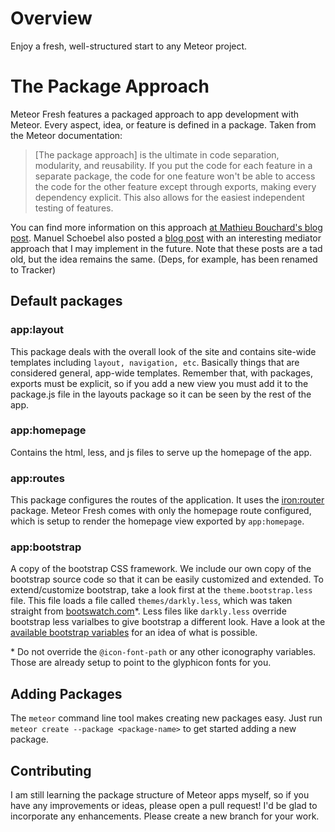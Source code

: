 # Overview

Enjoy a fresh, well-structured start to any Meteor project. 

# The Package Approach

Meteor Fresh features a packaged approach to app development with Meteor. Every aspect, idea, or feature is defined in a package. Taken from the Meteor documentation:

> [The package approach] is the ultimate in code separation, modularity, and reusability. If you put the code for each feature in a separate package, the code for one feature won't be able to access the code for the other feature except through exports, making every dependency explicit. This also allows for the easiest independent testing of features.

You can find more information on this approach [at Mathieu Bouchard's blog post](http://www.matb33.me/2013/09/05/meteor-project-structure.html). Manuel Schoebel also posted a [blog post](http://www.manuel-schoebel.com/blog/meteorjs-package-only-app-structure-with-mediator-pattern) with an interesting mediator approach that I may implement in the future. Note that these posts are a tad old, but the idea remains the same. (Deps, for example, has been renamed to Tracker)

## Default packages

### app:layout

This package deals with the overall look of the site and contains site-wide templates including `layout, navigation, etc`. Basically things that are considered general, app-wide templates. Remember that, with packages, exports must be explicit, so if you add a new view you must add it to the package.js file in the layouts package so it can be seen by the rest of the app. 

### app:homepage

Contains the html, less, and js files to serve up the homepage of the app. 

### app:routes

This package configures the routes of the application. It uses the [iron:router](https://github.com/iron-meteor/iron-router) package. Meteor Fresh comes with only the homepage route configured, which is setup to render the homepage view exported by `app:homepage`.

### app:bootstrap

A copy of the bootstrap CSS framework. We include our own copy of the bootstrap source code so that it can be easily customized and extended. To extend/customize bootstrap, take a look first at the `theme.bootstrap.less` file. This file loads a file called `themes/darkly.less`, which was taken straight from [bootswatch.com](http://bootswatch.com)\*. Less files like `darkly.less` override bootstrap less varialbes to give bootstrap a different look. Have a look at the [available bootstrap variables](http://getbootstrap.com/customize/#less-variables) for an idea of what is possible.  

\* Do not override the `@icon-font-path` or any other iconography variables. Those are already setup to point to the glyphicon fonts for you.  

## Adding Packages

The `meteor` command line tool makes creating new packages easy. Just run `meteor create --package <package-name>` to get started adding a new package. 

## Contributing

I am still learning the package structure of Meteor apps myself, so if you have any improvements or ideas, please open a pull request! I'd be glad to incorporate any enhancements. Please create a new branch for your work. 
